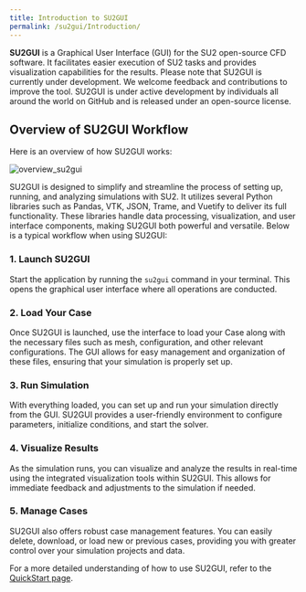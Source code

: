 ```yaml
---
title: Introduction to SU2GUI
permalink: /su2gui/Introduction/
---
```


**SU2GUI** is a Graphical User Interface (GUI) for the SU2 open-source CFD software. It facilitates easier execution of SU2 tasks and provides visualization capabilities for the results.
Please note that SU2GUI is currently under development. We welcome feedback and contributions to improve the tool. SU2GUI is under active development by individuals all around the world on GitHub and is released under an open-source license.


## Overview of SU2GUI Workflow

Here is an overview of how SU2GUI works:

![overview_su2gui](../../su2gui_files/User_guide/workflow.png)


SU2GUI is designed to simplify and streamline the process of setting up, running, and analyzing simulations with SU2. It utilizes several Python libraries such as Pandas, VTK, JSON, Trame, and Vuetify to deliver its full functionality. These libraries handle data processing, visualization, and user interface components, making SU2GUI both powerful and versatile. Below is a typical workflow when using SU2GUI:

### 1. Launch SU2GUI
Start the application by running the `su2gui` command in your terminal. This opens the graphical user interface where all operations are conducted.

### 2. Load Your Case
Once SU2GUI is launched, use the interface to load your Case along with the necessary files such as mesh, configuration, and other relevant configurations. The GUI allows for easy management and organization of these files, ensuring that your simulation is properly set up.

### 3. Run Simulation
With everything loaded, you can set up and run your simulation directly from the GUI. SU2GUI provides a user-friendly environment to configure parameters, initialize conditions, and start the solver.

### 4. Visualize Results
As the simulation runs, you can visualize and analyze the results in real-time using the integrated visualization tools within SU2GUI. This allows for immediate feedback and adjustments to the simulation if needed.

### 5. Manage Cases
SU2GUI also offers robust case management features. You can easily delete, download, or load new or previous cases, providing you with greater control over your simulation projects and data.


For a more detailed understanding of how to use SU2GUI, refer to the [QuickStart page](./../quick-start).
